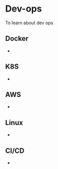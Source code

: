# Dev-ops
To learn about dev ops


## Docker
- []()<br>

## K8S
- []()<br>

## AWS
- []()<br>

## Linux
- []()<br>

## CI/CD
- []()<br>
